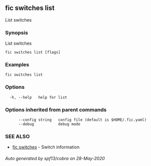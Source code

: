 ## fic switches list

List switches

### Synopsis

List switches

```
fic switches list [flags]
```

### Examples

```
fic switches list
```

### Options

```
  -h, --help   help for list
```

### Options inherited from parent commands

```
      --config string   config file (default is $HOME/.fic.yaml)
      --debug           debug mode
```

### SEE ALSO

* [fic switches](fic_switches.md)	 - Switch information

###### Auto generated by spf13/cobra on 28-May-2020
